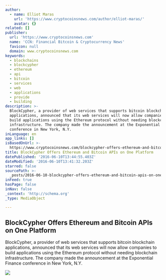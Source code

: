 ```yaml
---
author:
  - name: Elliot Maras
    url: 'https://www.cryptocoinsnews.com/author/elliot-maras/'
    avatar: {}
related: []
publisher:
  url: 'https://www.cryptocoinsnews.com'
  name: 'CCN: Financial Bitcoin & Cryptocurrency News'
  favicon: null
  domain: www.cryptocoinsnews.com
keywords:
  - blockchains
  - blockcypher
  - ethereum
  - api
  - bitcoin
  - services
  - web
  - applications
  - provide
  - building
description: >-
  BlockCypher, a provider of web services that supports bitcoin blockchain
  applications, announced that its web services will now allow companies to
  build applications using the Ethereum protocol without needing blockchain
  infrastructure. The company made the announcement at the Exponential Finance
  conference in New York, N.Y.
inLanguage: en
app_links: []
isBasedOnUrl: >-
  https://www.cryptocoinsnews.com/blockcypher-offers-ethereum-and-bitcoin-apis-on-one-platform/
title: BlockCypher Offers Ethereum and Bitcoin APIs on One Platform
datePublished: '2016-06-10T13:44:55.403Z'
dateModified: '2016-06-10T13:41:32.203Z'
starred: false
sourcePath: >-
  _posts/2016-06-10-blockcypher-offers-ethereum-and-bitcoin-apis-on-one-platform.md
inFeed: true
hasPage: false
inNav: false
_context: 'http://schema.org'
_type: MediaObject

---
```

<article style=""><h1>BlockCypher Offers Ethereum and Bitcoin APIs on One Platform</h1><p>BlockCypher, a provider of web services that supports bitcoin blockchain applications, announced that its web services will now allow companies to build applications using the Ethereum protocol without needing blockchain infrastructure. The company made the announcement at the Exponential Finance conference in New York, N.Y.</p><img src="https://www.cryptocoinsnews.com/wp-content/uploads/2016/06/Balancing-stones.jpg" /></article>